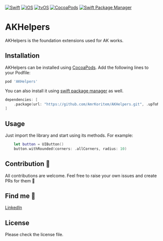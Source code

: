 [![Swift](https://img.shields.io/badge/Swift-5.0+-orange?style=flat-square)](https://img.shields.io/badge/Swift-5.0+-Orange?style=flat-square)
[![iOS](https://img.shields.io/badge/iOS-Platform-blue?style=flat-square)](https://img.shields.io/badge/iOS-Platform-Blue?style=flat-square)
[![tvOS](https://img.shields.io/badge/tvOS-Platform-blue?style=flat-square)](https://img.shields.io/badge/tvOS-Platform-Blue?style=flat-square)
[![CocoaPods](https://img.shields.io/badge/CocoaPods-Support-yellow?style=flat-square)](https://img.shields.io/badge/CocoaPods-Support-Yellow?style=flat-square)
[![Swift Package Manager](https://img.shields.io/badge/Swift_Package_Manager-Support-yellow?style=flat-square)](https://img.shields.io/badge/Swift_Package_Manager-Support-Yellow?style=flat-square)

# AKHelpers

AKHelpers is the foundation extensions used for AK works.<br>

## Installation

AKHelpers can be installed using [CocoaPods](https://cocoapods.org). Add the following lines to your Podfile:
```ruby
pod 'AKHelpers'
```

You can also install it using [swift package manager](https://developer.apple.com/documentation/xcode/adding_package_dependencies_to_your_app) as well.
```swift
dependencies: [
    .package(url: "https://github.com/AmrKoritem/AKHelpers.git", .upToNextMajor(from: "2.0.1"))
]
```

## Usage

Just import the library and start using its methods. For example:
```swift
    let button = UIButton()
    button.withRounded(corners: .allCorners, radius: 10)
```

## Contribution 🎉

All contributions are welcome. Feel free to raise your own issues and create PRs for them 💪

## Find me 🥰

[LinkedIn](https://www.linkedin.com/in/amr-koritem-976bb0125/)

## License

Please check the license file.
